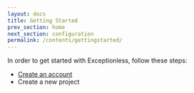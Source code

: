 ```yaml
---
layout: docs
title: Getting Started
prev_section: home
next_section: configuration
permalink: /contents/gettingstarted/
---
```


In order to get started with Exceptionless, follow these steps:

* [Create an account](https://exceptionless.com/signup)
* Create a new project
